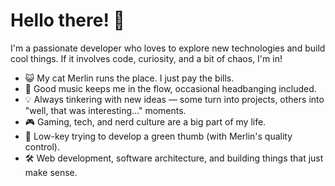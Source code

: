 # Hello there! 👋  

I'm a passionate developer who loves to explore new technologies and build cool things. If it involves code, curiosity, and a bit of chaos, I'm in!  

- 😺 My cat Merlin runs the place. I just pay the bills.  
- 🎵 Good music keeps me in the flow, occasional headbanging included.
- 💡 Always tinkering with new ideas — some turn into projects, others into "well, that was interesting..." moments.
- 🎮 Gaming, tech, and nerd culture are a big part of my life.
- 🌱 Low-key trying to develop a green thumb (with Merlin's quality control).  
- 🛠 Web development, software architecture, and building things that just make sense.
